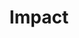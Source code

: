 ---
title: Impact
layout: base
filters:
  - title: All
    path: /impact/
  - title: Announcements
    path: /impact/announcements/
  - title: Articles
    path: /impact/articles/
  - title: Client Impact
    path: /impact/client-impact/
  - title: Engineering in Progress
    path: /impact/engineering-in-progress/
  - title: Engineer Culture
    path: /impact/engineer-culture/
  - title: Innovation
    path: /impact/innovation/
  - title: In the Community
    path: /impact/in-the-community/
  - title: Presentations
    path: /impact/presentations/
  - title: Project Performance
    path: /impact/project-performance/
  - title: Tech Talk
    path: /impact/tech-talk/
---